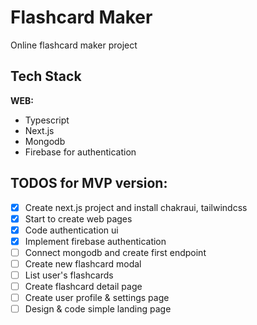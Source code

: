 # Flashcard Maker

Online flashcard maker project

## Tech Stack

**WEB:**
- Typescript
- Next.js
- Mongodb
- Firebase for authentication

## TODOS for MVP version:

- [x] Create next.js project and install chakraui, tailwindcss
- [x] Start to create web pages
- [x] Code authentication ui
- [x] Implement firebase authentication
- [ ] Connect mongodb and create first endpoint
- [ ] Create new flashcard modal
- [ ] List user's flashcards
- [ ] Create flashcard detail page
- [ ] Create user profile & settings page
- [ ] Design & code simple landing page